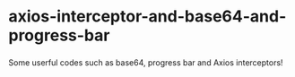 # axios-interceptor-and-base64-and-progress-bar
###
Some userful codes such as base64, progress bar and Axios interceptors!
